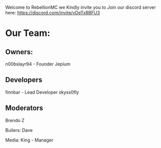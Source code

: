 Welcome to RebellionMC
we Kindly invite you to Join our discord server here:
https://discord.com/invite/vDeTx8BFU3

# Our Team:
## Owners:
n00bslayr94 - Founder
Jepium

## Developers
finnbar - Lead Developer
skyss0fly

## Moderators
Brendo
Z

Builers:
Dave

Media:
King - Manager
